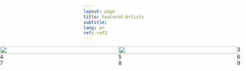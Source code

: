 ```yaml
---
layout: page
title: Featured Artists
subtitle:
lang: en
ref: ref2
---
```


<style>
.card {
  width: 100%;
  height: 100%;
  overflow: hidden;
  position: relative;
}
.card .main-content {
  width: 100%;
  height: 100%;
}
.card .main-content img {
  width: 100%;
  height: 100%;
}
.card .overlay-content {
  width: 100%;
  height: 100%;
  background-color: #ffeac9;
  color: #080808;
  display: flex;
  justify-content: center;
  align-items: center;
  overflow: hidden;
  position: absolute;
  z-index: 1;
  transition: 0.6s;
  top: 0%;
  left: 100%;
  opacity: 0.8;
}
.card:hover .overlay-content {
  /* left: 0; */
  transform: translateX(-100%);
}
.card .overlay-content p {
  text-align: center;
  font-size: 1.4rem;
  margin: 2rem;
  letter-spacing: 1px;
  line-height: 1.75rem;
}
.card .overlay-content p span {
  display: block;
  letter-spacing: normal;
  font-size: 1rem;
  font-style: italic;
  margin-top: 1.25rem;
}
.grid-container {
  width: 100vw;
  position: relative;
  left: 50%;
  right: 50%;
  margin-left: -50vw;
  margin-right: -50vw;
  display: grid;
  grid-template-columns: auto auto auto;
  grid-column-gap: 0px;
  grid-row-gap: 0px;
}
</style>

<div class="grid-container">
  <div class="grid-item">
  <div class="card">
      <div class="main-content">
        <img src="{{ /assets/img/Authors/Luci Collin.jpg | relative_url }}">
      </div>
      <div class="overlay-content">
        <p>
          "Sometimes the truth isn't good enough, sometimes people deserve more. Sometimes people deserve to have their faith rewarded..."
          <span>- The Dark Knight -</span>
        </p>
      </div>
    </div>
  </div>
  <div class="grid-item">
  <div class="card">
      <div class="main-content">
        <img src="{{ /assets/img/Authors/Luci Collin.jpg | relative_url }}">
      </div>
      <div class="overlay-content">
        <p>
          "Sometimes the truth isn't good enough, sometimes people deserve more. Sometimes people deserve to have their faith rewarded..."
          <span>- The Dark Knight -</span>
        </p>
      </div>
    </div>
  </div>
  <div class="grid-item">3</div>
  <div class="grid-item">4</div>
  <div class="grid-item">5</div>
  <div class="grid-item">6</div>
  <div class="grid-item">7</div>
  <div class="grid-item">8</div>
  <div class="grid-item">9</div>
</div>
